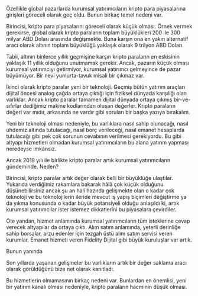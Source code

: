 
Özellikle global pazarlarda kurumsal yatırımcıların kripto para piyasalarına girişleri göreceli olarak geç oldu. Bunun birkaç temel nedeni var. 

Birincisi, kripto para piyasalarını göreceli olarak küçük olması. Örnek vermek gerekirse, global olarak kripto paraların toplam büyüklükleri 200 ile 300 milyar ABD Doları arasında değişmekte. Buna karşın ona en yakın alternatif aracı olarak altının toplam büyüklüğü yaklaşık olarak 9 trilyon ABD Doları. 

Tabii, altının binlerce yıllık geçmişine karşın kripto paraların en eskisinin yaklaşık 11 yıllık olduğunu unutmamak gerekir. Ancak, pazarın küçük olması kurumsal yatırımcıyı getirmiyor, kurumsal yatırımcı gelmeyince de pazar büyümüyor. Bir nevi yumurta-tavuk misali bir çıkmaz var. 

İkinci olarak kripto paralar yeni bir teknoloji. Geçmiş bütün yatırım araçları dijital öncesi analog çağda ortaya çıktığı için fiziksel dünyada karşılığı olan varlıklar. Ancak kripto paralar tamamen dijital dünyada ortaya çıkmış bir-ve-sıfırlar dediğimiz makine kodlarından oluşan değerler. Kripto paraların değeri var mıdır, arkasında ne vardır gibi soruları bir başka yazıya bırakalım. 

Yeni bir teknoloji olması nedeniyle, bu varlıklara nasıl sahip olunacağı, nasıl uhdemiz altında tutulacağı, nasıl borç verileceği, nasıl emanet hesaplarda tutulacağı gibi pek çok sorunun cevabının verilmesi gerekiyordu. Bu gibi altyapı hizmetleri olmadan kurumsal yatırımcıların bu alana yatırım yapması neredeyse imkânsız. 

Ancak 2019 yılı ile birlikte kripto paralar artık kurumsal yatırımcıların gündeminde. Neden? 

Birincisi, kripto paralar artık değer olarak belli bir büyüklüğe ulaştılar. Yukarıda verdiğimiz rakamlara bakarak hâlâ çok küçük olduğunu düşünebilirsiniz ancak şu an hali hazırda gelişmekte olan o kadar çok teknoloji ve bu teknolojilerin ileride mevcut iş yapış biçimleri değiştirme ya da yıkma konusunda o kadar büyük potansiyeli olduğu anlaşıldı ki, artık kurumsal yatırımcılar ister istemez dikkatlerini bu piyasalara çevirdiler. 

Öte yandan, hizmet anlamında kurumsal yatırımcıların tüm isteklerine cevap verecek altyapılar da ortaya çıktı. Alım satım anlamında, yeterli derinliğe sahip borsalar, arzu edenler için tezgah üstü alım satım servisi veren kurumlar. Emanet hizmeti veren Fidelity Dijital gibi büyük kuruluşlar var artık. 

Bunun yanında 

Son yıllarda yaşanan gelişmeler bu varlıkların artık bir değer saklama aracı olarak görüldüğünü bize net olarak kanıtladı. 



Bu hizmetlerin olmamasının birkaç nedeni var. Bunlardan en önemlisi, yeni bir yatırım kanalı olması nedeniyle, kripto paraların hacminin düşük olması. 